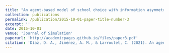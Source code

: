 ```yaml
---
title: "An agent-based model of school choice with information asymmetries"
collection: publications
permalink: /publication/2015-10-01-paper-title-number-3
excerpt: ''
date: 2015-10-01
venue: 'Journal of Simulation'
paperurl: 'http://academicpages.github.io/files/paper3.pdf'
citation: 'Díaz, D. A., Jiménez, A. M., & Larroulet, C. (2021). An agent-based model of school choice with information asymmetries. Journal of Simulation, 15(1-2), 130-147.'
---
```

